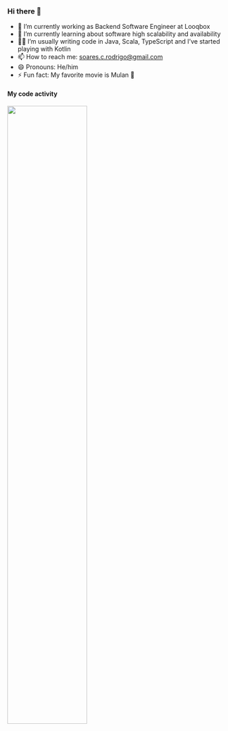 ### Hi there 👋

- 🔭 I’m currently working as Backend Software Engineer at Looqbox
- 🌱 I’m currently learning about software high scalability and availability 
- 👨‍💻 I’m usually writing code in Java, Scala, TypeScript and I’ve started playing with Kotlin
- 📫 How to reach me: soares.c.rodrigo@gmail.com
- 😄 Pronouns: He/him
- ⚡ Fun fact: My favorite movie is Mulan 🐉

#### My code activity
<img src="https://wakatime.com/share/@f48b3781-2ae6-4e75-957a-67446f9892f4/6f2088cc-a1ce-4014-b837-6954db065d54.svg" width="60%"></img>
